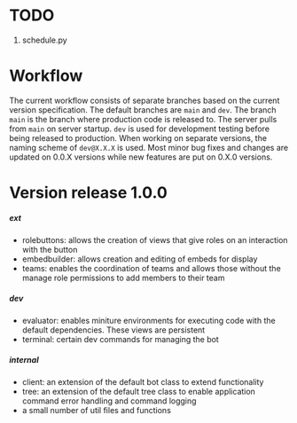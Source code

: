 
# TODO

1. schedule.py

# Workflow

The current workflow consists of separate branches based on the current version specification. The default branches are `main` and `dev`. The branch `main` is the branch where production code is released to. The server pulls from `main` on server startup. `dev` is used for development testing before being released to production. When working on separate versions, the naming scheme of `dev@X.X.X` is used. Most minor bug fixes and changes are updated on 0.0.X versions while new features are put on 0.X.0 versions.

# Version release 1.0.0 

##### ext

- rolebuttons: allows the creation of views that give roles on an interaction with the button
- embedbuilder: allows creation and editing of embeds for display
- teams: enables the coordination of teams and allows those without the manage role permissions to add members to their team

##### dev

- evaluator: enables miniture environments for executing code with the default dependencies. These views are persistent
- terminal: certain dev commands for managing the bot

##### internal

- client: an extension of the default bot class to extend functionality
- tree: an extension of the default tree class to enable application command error handling and command logging
- a small number of util files and functions